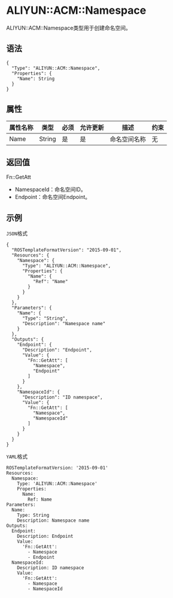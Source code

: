 # ALIYUN::ACM::Namespace

ALIYUN::ACM::Namespace类型用于创建命名空间。

## 语法

```
{
  "Type": "ALIYUN::ACM::Namespace",
  "Properties": {
    "Name": String
  }
}
```

## 属性

|属性名称|类型|必须|允许更新|描述|约束|
|----|--|--|----|--|--|
|Name|String|是|是|命名空间名称|无|

## 返回值

Fn::GetAtt

-   NamespaceId：命名空间ID。
-   Endpoint：命名空间Endpoint。

## 示例

`JSON`格式

```
{
  "ROSTemplateFormatVersion": "2015-09-01",
  "Resources": {
    "Namespace": {
      "Type": "ALIYUN::ACM::Namespace",
      "Properties": {
        "Name": {
          "Ref": "Name"
        }
      }
    }
  },
  "Parameters": {
    "Name": {
      "Type": "String",
      "Description": "Namespace name"
    }
  },
  "Outputs": {
    "Endpoint": {
      "Description": "Endpoint",
      "Value": {
        "Fn::GetAtt": [
          "Namespace",
          "Endpoint"
        ]
      }
    },
    "NamespaceId": {
      "Description": "ID namespace",
      "Value": {
        "Fn::GetAtt": [
          "Namespace",
          "NamespaceId"
        ]
      }
    }
  }
}
```

`YAML`格式

```
ROSTemplateFormatVersion: '2015-09-01'
Resources:
  Namespace:
    Type: 'ALIYUN::ACM::Namespace'
    Properties:
      Name:
        Ref: Name
Parameters:
  Name:
    Type: String
    Description: Namespace name
Outputs:
  Endpoint:
    Description: Endpoint
    Value:
      'Fn::GetAtt':
        - Namespace
        - Endpoint
  NamespaceId:
    Description: ID namespace
    Value:
      'Fn::GetAtt':
        - Namespace
        - NamespaceId
```

